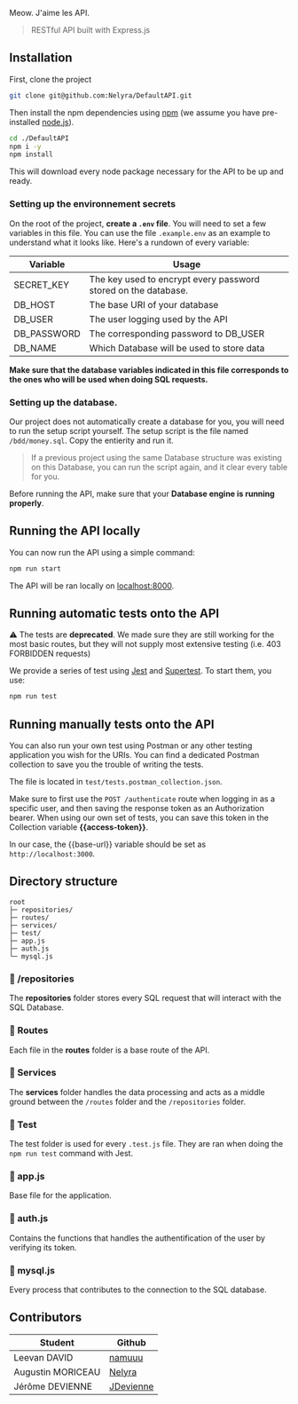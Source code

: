 Meow. J'aime les API.

> RESTful API built with Express.js

## Installation

First, clone the project 

```bash
git clone git@github.com:Nelyra/DefaultAPI.git
```

Then install the npm dependencies using [npm](https://www.npmjs.com/) (we assume you have pre-installed [node.js](https://nodejs.org/)).

```bash
cd ./DefaultAPI
npm i -y
npm install
```

This will download every node package necessary for the API to be up and ready.

### Setting up the environnement secrets

On the root of the project, **create a `.env` file**. You will need to set a few variables in this file. You can use the file `.example.env` as an example to understand what it looks like. Here's a rundown of every variable:

| Variable | Usage |
| --- | --- |
| SECRET_KEY | The key used to encrypt every password stored on the database. |
| DB_HOST | The base URI of your database |
| DB_USER | The user logging used by the API |
| DB_PASSWORD | The corresponding password to DB_USER |
| DB_NAME | Which Database will be used to store data |

**Make sure that the database variables indicated in this file corresponds to the ones who will be used when doing SQL requests.**

### Setting up the database.

Our project does not automatically create a database for you, you will need to run the setup script yourself.
The setup script is the file named `/bdd/money.sql`. Copy the entierity and run it.

> If a previous project using the same Database structure was existing on this Database, you can run the script again, and it clear every table for you.

Before running the API, make sure that your **Database engine is running properly**.

## Running the API locally

You can now run the API using a simple command:

```bash
npm run start
```

The API will be ran locally on [localhost:8000](http://localhost:8000).

## Running automatic tests onto the API

⚠️ The tests are **deprecated**. We made sure they are still working for the most basic routes, but they will not supply most extensive testing (i.e. 403 FORBIDDEN requests)

We provide a series of test using [Jest](https://jestjs.io/) and [Supertest](https://www.npmjs.com/package/supertest). To start them, you use:

```bash
npm run test
```

## Running manually tests onto the API

You can also run your own test using Postman or any other testing application you wish for the URIs. You can find a dedicated Postman collection to save you the trouble of writing the tests.

The file is located in `test/tests.postman_collection.json`.

Make sure to first use the `POST /authenticate` route when logging in as a specific user, and then saving the response token as an Authorization bearer. When using our own set of tests, you can save this token in the Collection variable **\{{access-token}}**.

In our case, the \{{base-url}} variable should be set as `http://localhost:3000`.

## Directory structure

```
root
├─ repositories/
├─ routes/
├─ services/
├─ test/
├─ app.js
├─ auth.js
└─ mysql.js
```

### 📁 /repositories

The **repositories** folder stores every SQL request that will interact with the SQL Database.

### 📁 Routes

Each file in the **routes** folder is a base route of the API.

### 📁 Services

The **services** folder handles the data processing and acts as a middle ground between the `/routes` folder and the `/repositories` folder.

### 📁 Test

The test folder is used for every `.test.js` file. They are ran when doing the `npm run test` command with Jest.

### 📄 app.js

Base file for the application.

### 📄 auth.js

Contains the functions that handles the authentification of the user by verifying its token.

### 📄 mysql.js

Every process that contributes to the connection to the SQL database.

## Contributors

| Student | Github |
| --- | --- |
| Leevan DAVID | [namuuu](https://github.com/namuuu) |
| Augustin MORICEAU | [Nelyra](https://github.com/Nelyra) |
| Jérôme DEVIENNE | [JDevienne](https://github.com/Jdevienne) |
